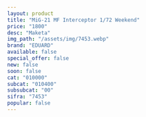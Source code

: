 ```yaml
---
layout: product
title: "MiG-21 MF Interceptor 1/72 Weekend"
price: "1800" 
desc: "Maketa"
img_path: "/assets/img/7453.webp"
brand: "EDUARD"
available: false
special_offer: false
new: false
soon: false
cat: "010000"
subcat: "010400"
subsubcat: "00"
sifra: "7453"
popular: false
---
```

